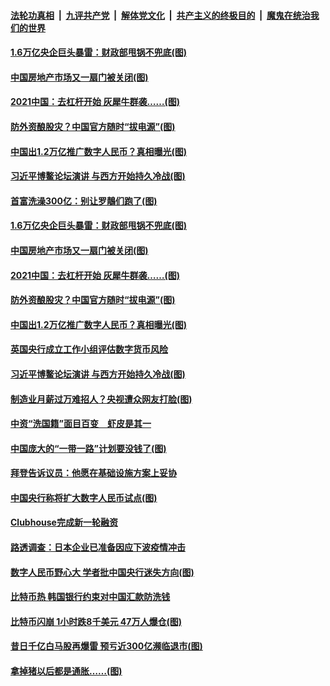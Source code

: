

####  [法轮功真相](../../../../basic/blob/master/README.md?t=04211132) &nbsp;|&nbsp; [九评共产党](../../../../9ping.md/blob/master/README.md?t=04211132) &nbsp;|&nbsp; [解体党文化](../../../../jtdwh.md/blob/master/README.md?t=04211132)  &nbsp;|&nbsp; [共产主义的终极目的](../../../../gczydzjmd.md/blob/master/README.md?t=04211132) &nbsp;|&nbsp; [魔鬼在统治我们的世界](../../../../mgztzwmdsj.md/blob/master/README.md?t=04211132) 

#### [1.6万亿央企巨头暴雷：财政部甩锅不兜底(图)](../pages/p5/969395.md?t=04211132) 

#### [中国房地产市场又一扇门被关闭(图)](../pages/p5/969367.md?t=04211132) 

#### [2021中国：去杠杆开始 灰犀牛群袭……(图)](../pages/p5/969378.md?t=04211132) 

#### [防外资酿股灾？中国官方随时“拔电源”(图)](../pages/p5/969339.md?t=04211132) 

#### [中国出1.2万亿推广数字人民币？真相曝光(图)](../pages/p5/969326.md?t=04211132) 

#### [习近平博鳌论坛演讲 与西方开始持久冷战(图)](../pages/p5/969318.md?t=04211132) 

#### [首富洗澡300亿：别让罗鶄们跑了(图)](../pages/p5/969391.md?t=04211132) 

#### [1.6万亿央企巨头暴雷：财政部甩锅不兜底(图)](../pages/p5/969395.md?t=04211132) 

#### [中国房地产市场又一扇门被关闭(图)](../pages/p5/969367.md?t=04211132) 

#### [2021中国：去杠杆开始 灰犀牛群袭……(图)](../pages/p5/969378.md?t=04211132) 

#### [防外资酿股灾？中国官方随时“拔电源”(图)](../pages/p5/969339.md?t=04211132) 

#### [中国出1.2万亿推广数字人民币？真相曝光(图)](../pages/p5/969326.md?t=04211132) 

#### [英国央行成立工作小组评估数字货币风险](../pages/p5/969321.md?t=04211132) 

#### [习近平博鳌论坛演讲 与西方开始持久冷战(图)](../pages/p5/969318.md?t=04211132) 

#### [制造业月薪过万难招人？央视遭众网友打脸(图)](../pages/p5/969286.md?t=04211132) 

#### [中资“洗国籍”面目百变　虾皮是其一](../pages/p5/969277.md?t=04211132) 

#### [中国庞大的“一带一路”计划要没钱了(图)](../pages/p5/969240.md?t=04211132) 

#### [拜登告诉议员：他愿在基础设施方案上妥协](../pages/p5/969275.md?t=04211132) 

#### [中国央行称将扩大数字人民币试点(图)](../pages/p5/969272.md?t=04211132) 

#### [Clubhouse完成新一轮融资](../pages/p5/969238.md?t=04211132) 

#### [路透调查：日本企业已准备因应下波疫情冲击](../pages/p5/969237.md?t=04211132) 

#### [数字人民币野心大 学者批中国央行迷失方向(图)](../pages/p5/969235.md?t=04211132) 

#### [比特币热 韩国银行约束对中国汇款防洗钱](../pages/p5/969231.md?t=04211132) 

#### [比特币闪崩 1小时跌8千美元 47万人爆仓(图)](../pages/p5/969196.md?t=04211132) 

#### [昔日千亿白马股再爆雷 预亏近300亿濒临退市(图)](../pages/p5/969192.md?t=04211132) 

#### [拿掉猪以后都是通胀……(图)](../pages/p5/969172.md?t=04211132) 

